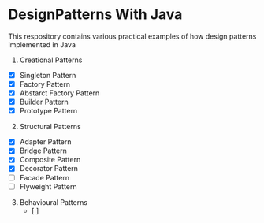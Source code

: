 # DesignPatterns With Java
This respository contains various practical examples of how design patterns implemented in Java

1. Creational Patterns
  - [x] Singleton Pattern
  - [x] Factory Pattern
  - [x] Abstarct Factory Pattern
  - [x] Builder Pattern
  - [x] Prototype Pattern
  
2. Structural Patterns
  - [x] Adapter Pattern
  - [x] Bridge Pattern
  - [x] Composite Pattern
  - [x] Decorator Pattern
  - [ ] Facade Pattern
  - [ ] Flyweight Pattern
  
3. Behavioural Patterns
    - [ ]
